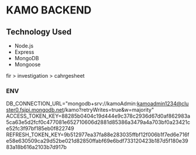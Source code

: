 # KAMO BACKEND

## Technology Used
<ul>
    <li>Node.js</li>
    <li>Express</li>
    <li>MongoDB</li>
    <li>Mongoose</li>
</ul>

fir > investigation > cahrgesheet

### ENV
DB_CONNECTION_URL="mongodb+srv://kamoAdmin:kamoadmin1234@cluster0.fsjpi.mongodb.net/kamo?retryWrites=true&w=majority"
ACCESS_TOKEN_KEY=88285b0404c19d444e9c378c2936d67d0af862983a5ca63e5d2fcf0c477081e652710606d2881d85386a3479a4a703bf0a23421ce52fc3f97bf185eb0f822749
REFRESH_TOKEN_KEY=9b512977ea37fa88e283035ffbf12f006b1f7ed6e716fe58e630509ca29d52be021d82850ffabf69e6bdf733120423b187d5f180e3983a18b616a2103b7d917b